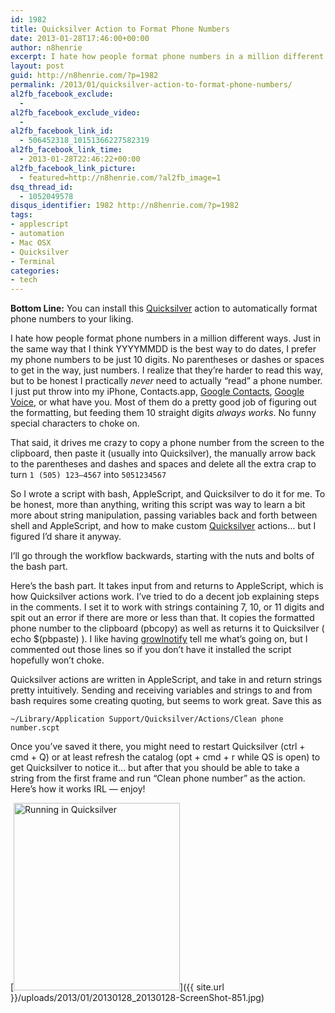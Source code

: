 ```yaml
---
id: 1982
title: Quicksilver Action to Format Phone Numbers
date: 2013-01-28T17:46:00+00:00
author: n8henrie
excerpt: I hate how people format phone numbers in a million different ways. Just in the same way that I think YYYYMMDD is the best way to do dates, I prefer my phone numbers to be just 10 digits. No parentheses or dashes or spaces to get in the way, just numbers. I realize that they’re harder to read this way, but to be honest I practically never need to actually “read” a phone number. I just put throw into my iPhone, Contacts.app, Google Contacts, Google Voice, or what have you. Most of them do a pretty good job of figuring out the formatting, but feeding them 10 straight digits always works. No funny special characters to choke on.
layout: post
guid: http://n8henrie.com/?p=1982
permalink: /2013/01/quicksilver-action-to-format-phone-numbers/
al2fb_facebook_exclude:
  -
al2fb_facebook_exclude_video:
  -
al2fb_facebook_link_id:
  - 506452318_10151366227582319
al2fb_facebook_link_time:
  - 2013-01-28T22:46:22+00:00
al2fb_facebook_link_picture:
  - featured=http://n8henrie.com/?al2fb_image=1
dsq_thread_id:
  - 1052049578
disqus_identifier: 1982 http://n8henrie.com/?p=1982
tags:
- applescript
- automation
- Mac OSX
- Quicksilver
- Terminal
categories:
- tech
---
```

**Bottom Line:** You can install this <a target="_blank" href="http://qsapp.com/">Quicksilver</a> action to automatically format phone numbers to your liking.

<!--more-->

I hate how people format phone numbers in a million different ways. Just in the same way that I think YYYYMMDD is the best way to do dates, I prefer my phone numbers to be just 10 digits. No parentheses or dashes or spaces to get in the way, just numbers. I realize that they’re harder to read this way, but to be honest I practically _never_ need to actually “read” a phone number. I just put throw into my iPhone, Contacts.app, <a target="_blank" href="https://google.com/contacts">Google Contacts</a>, <a target="_blank" href="https://voice.google.com">Google Voice</a>, or what have you. Most of them do a pretty good job of figuring out the formatting, but feeding them 10 straight digits _always works_. No funny special characters to choke on.

That said, it drives me crazy to copy a phone number from the screen to the clipboard, then paste it (usually into Quicksilver), the manually arrow back to the parentheses and dashes and spaces and delete all the extra crap to turn `1 (505) 123—4567` into `5051234567`

So I wrote a script with bash, AppleScript, and Quicksilver to do it for me. To be honest, more than anything, writing this script was way to learn a bit more about string manipulation, passing variables back and forth between shell and AppleScript, and how to make custom <a target="_blank" href="http://qsapp.com/">Quicksilver</a> actions… but I figured I’d share it anyway.

I’ll go through the workflow backwards, starting with the nuts and bolts of the bash part.

Here’s the bash part. It takes input from and returns to AppleScript, which is how Quicksilver actions work. I’ve tried to do a decent job explaining steps in the comments. I set it to work with strings containing 7, 10, or 11 digits and spit out an error if there are more or less than that. It copies the formatted phone number to the clipboard (pbcopy) as well as returns it to Quicksilver ( echo $(pbpaste) ). I like having <a target="_blank" href="http://growl.info/extras.php#growlnotify">growlnotify</a> tell me what’s going on, but I commented out those lines so if you don’t have it installed the script hopefully won’t choke.

Quicksilver actions are written in AppleScript, and take in and return strings pretty intuitively. Sending and receiving variables and strings to and from bash requires some creating quoting, but seems to work great. Save this as

`~/Library/Application Support/Quicksilver/Actions/Clean phone number.scpt`

<script src="http://pastebin.com/embed_js.php?i=hKH9hyxn"></script>

Once you’ve saved it there, you might need to restart Quicksilver (ctrl + cmd + Q) or at least refresh the catalog (opt + cmd + r while QS is open) to get Quicksilver to notice it… but after that you should be able to take a string from the first frame and run “Clean phone number” as the action. Here’s how it works IRL — enjoy!

[<img src="{{ site.url }}/uploads/2013/01/20130128_20130128-ScreenShot-851-266x300.jpg" alt="Running in Quicksilver" width="266" height="300" class="aligncenter size-medium wp-image-1988" srcset="{{ site.url }}/uploads/2013/01/20130128_20130128-ScreenShot-851-266x300.jpg 266w, http://n8henrie.com/uploads/2013/01/20130128_20130128-ScreenShot-851.jpg 361w" sizes="(max-width: 266px) 100vw, 266px" />]({{ site.url }}/uploads/2013/01/20130128_20130128-ScreenShot-851.jpg)
